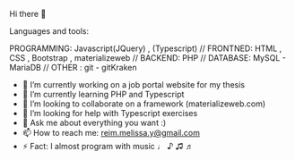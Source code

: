 Hi there 👋

Languages and tools:

PROGRAMMING: Javascript(JQuery) , (Typescript) //
FRONTNED: HTML , CSS , Bootstrap , materializeweb //
BACKEND: PHP // 
DATABASE: MySQL - MariaDB //
OTHER : git - gitKraken


- 🔭 I’m currently working on a job portal website for my thesis
- 🌱 I’m currently learning PHP and Typescript
- 👯 I’m looking to collaborate on a framework (materializeweb.com)
- 🤔 I’m looking for help with Typescript exercises
- 💬 Ask me about everything you want :)
- 📫 How to reach me: reim.melissa.y@gmail.com
- ⚡ Fact: I almost program with music ♩ ♪ ♫ ♬

